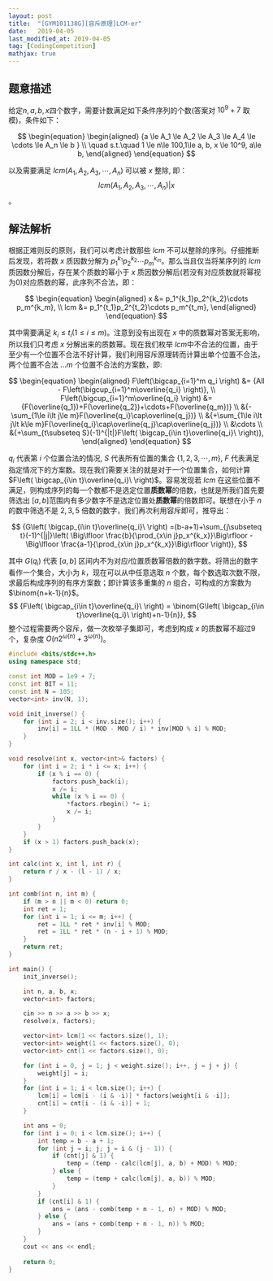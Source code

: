 ```yaml
---
layout: post
title:  "[GYM101138G][容斥原理]LCM-er"
date:   2019-04-05
last_modified_at: 2019-04-05
tag: [CodingCompetition]
mathjax: true
---
```


## 题意描述
给定$n,a,b,x$四个数字，需要计数满足如下条件序列的个数(答案对 $10^9+7$ 取模)，条件如下：

$$
\begin{equation}
\begin{aligned}
{a \le A_1 \le A_2 \le A_3 \le A_4 \le \cdots \le A_n \le b } \\
\quad s.t.\quad 1 \le n\le 100,1\le a, b, x \le 10^9, a\le b,
\end{aligned}
\end{equation}
$$

以及需要满足 $lcm(A_1, A_2, A_3, \cdots ,A_n)$ 可以被 $x$ 整除, 即：
$$
{lcm(A_1,A_2,A_3,\cdots ,A_n) | x}
$$
。
## 解法解析
根据正难则反的原则，我们可以考虑计数那些 $lcm$ 不可以整除的序列。仔细推断后发现，若将数 $x$ 质因数分解为 $p_1^{k_1}p_2^{k_2}\cdots p_m^{k_m}$。那么当且仅当将某序列的 $lcm$ 质因数分解后，存在某个质数的幂小于 $x$ 质因数分解后(若没有对应质数就将幂视为0)对应质数的幂，此序列不合法，即：

$$
\begin{equation}
\begin{aligned}
x &= p_1^{k_1}p_2^{k_2}\cdots p_m^{k_m}, \\
lcm &= p_1^{t_1}p_2^{t_2}\cdots p_m^{t_m},
\end{aligned}
\end{equation}
$$

其中需要满足 $k_i \le t_i (1\le i\le m)$。注意到没有出现在 $x$ 中的质数幂对答案无影响，所以我们只考虑 $x$ 分解出来的质数幂。现在我们枚举 $lcm​$ 中不合法的位置，由于至少有一个位置不合法不好计算，我们利用容斥原理转而计算出单个位置不合法，两个位置不合法 $...m$ 个位置不合法的方案数，即:

$$
\begin{equation}
\begin{aligned}
F\left(\bigcap_{i=1}^m q_i \right) &= {All -  F\left(\bigcup_{i=1}^m\overline{q_i} \right)}, \\
F\left(\bigcup_{i=1}^m\overline{q_i} \right)  &= {F(\overline{q_1})+F(\overline{q_2})+\cdots+F(\overline{q_m})} \\
&{-\sum_{1\le i\lt j\le m}F(\overline{q_i}\cap\overline{q_j})} \\
&{+\sum_{1\le i\lt j\lt k\le m}F(\overline{q_i}\cap\overline{q_j}\cap\overline{q_j})} \\
&\cdots \\
&{+\sum_{t\subseteq S}(-1)^{|t|}F\left( \bigcap_{i\in t}\overline{q_i}\ \right)},
\end{aligned}
\end{equation}
$$

$q_i$ 代表第 $i$ 个位置合法的情况, $S$ 代表所有位置的集合 $\{1,2,3,\cdots,m\}$, $F$ 代表满足指定情况下的方案数​。现在我们需要关注的就是对于一个位置集合，如何计算 $F\left( \bigcap_{i\in t}\overline{q_i}\ \right)​$。容易发现若 $lcm$ 在这些位置不满足，则构成序列的每一个数都不是选定位置**质数幂**的倍数，也就是所我们首先要筛选出 $[a,b]​$ 范围内有多少数字不是选定位置处**质数幂**的倍数即可。联想在小于 $n$ 的数中筛选不是 $2,3,5$ 倍数的数字，我们再次利用容斥即可，推导出：

$$
{G\left( \bigcap_{i\in t}\overline{q_i}\ \right) =(b-a+1)+\sum_{j\subseteq t}(-1)^{|j|}\left( \Big\lfloor \frac{b}{\prod_{x\in j}p_x^{k_x}}\Big\rfloor - \Big\lfloor \frac{a-1}{\prod_{x\in j}p_x^{k_x}}\Big\rfloor \right)},
$$

其中 $G(q_i)$ 代表 $[a,b]$ 区间内不为对应$i$位置质数幂倍数的数字数。将筛出的数字看作一个集合，大小为 $k$，现在可以从中任意选取 $n$ 个数，每个数选取次数不限，求最后构成序列的有序方案数；即计算该多重集的 $n$ 组合，可构成的方案数为 $\binom{n+k-1}{n}$。
$$
{F\left( \bigcap_{i\in t}\overline{q_i}\ \right) = \binom{G\left( \bigcap_{i\in t}\overline{q_i}\ \right)+n-1}{n}},
$$
整个过程需要两个容斥，做一次枚举子集即可，考虑到构成 $x​$ 的质数幂不超过9个，复杂度 $O(n2^{\omega(n)}+3^{\omega(n)})$。

```cpp
#include <bits/stdc++.h>
using namespace std;

const int MOD = 1e9 + 7;
const int BIT = 11;
const int N = 105;
vector<int> inv(N, 1);

void init_inverse() {
    for (int i = 2; i < inv.size(); i++) {
        inv[i] = 1LL * (MOD - MOD / i) * inv[MOD % i] % MOD;
    }
}

void resolve(int x, vector<int>& factors) {
    for (int i = 2; i * i <= x; i++) {
        if (x % i == 0) {
            factors.push_back(i);
            x /= i;
            while (x % i == 0) {
                *factors.rbegin() *= i;
                x /= i;
            }
        }
    }
    if (x > 1) factors.push_back(x);
}

int calc(int x, int l, int r) {
    return r / x - (l - 1) / x;
}

int comb(int n, int m) {
    if (m > n || m < 0) return 0;
    int ret = 1;
    for (int i = 1; i <= m; i++) {
        ret = 1LL * ret * inv[i] % MOD;
        ret = 1LL * ret * (n - i + 1) % MOD;
    }
    return ret;
}

int main() {
    init_inverse();

    int n, a, b, x;
    vector<int> factors;

    cin >> n >> a >> b >> x;
    resolve(x, factors);

    vector<int> lcm(1 << factors.size(), 1);
    vector<int> weight(1 << factors.size(), 0);
    vector<int> cnt(1 << factors.size(), 0);

    for (int i = 0, j = 1; j < weight.size(); i++, j = j + j) {
        weight[j] = i;
    }
    for (int i = 1; i < lcm.size(); i++) {
        lcm[i] = lcm[i - (i & -i)] * factors[weight[i & -i]];
        cnt[i] = cnt[i - (i & -i)] + 1;
    }

    int ans = 0;
    for (int i = 0; i < lcm.size(); i++) {
        int temp = b - a + 1;
        for (int j = i; j; j = i & (j - 1)) {
            if (cnt[j] & 1) {
                temp = (temp - calc(lcm[j], a, b) + MOD) % MOD;
            } else {
                temp = (temp + calc(lcm[j], a, b)) % MOD;
            }
        }
        if (cnt[i] & 1) {
            ans = (ans - comb(temp + n - 1, n) + MOD) % MOD;
        } else {
            ans = (ans + comb(temp + n - 1, n)) % MOD;
        }
    }
    cout << ans << endl;
    
    return 0;
}
```